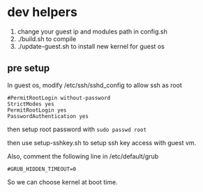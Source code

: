 # dev helpers

1. change your guest ip and modules path in config.sh
2. ./build.sh to compile
3. ./update-guest.sh to install new kernel for guest os

## pre setup

In guest os, modify /etc/ssh/sshd_config to allow ssh as root

```shell
#PermitRootLogin without-password
StrictModes yes
PermitRootLogin yes
PasswordAuthentication yes
```

then setup root password with `sudo passwd root`

then use setup-sshkey.sh to setup ssh key access with guest vm.

Also, comment the following line in /etc/default/grub

```
#GRUB_HIDDEN_TIMEOUT=0
```

So we can choose kernel at boot time.
